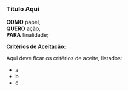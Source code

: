 ### Titulo Aqui

**COMO** papel,    
**QUERO** ação,  
**PARA** finalidade;   

**Critérios de Aceitação:**

Aqui deve ficar os critérios de aceite, listados:
- a
- b
- c